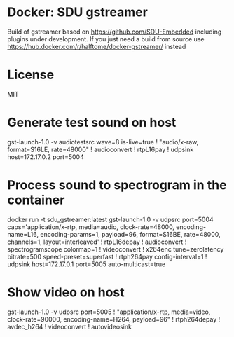 # Docker: SDU gstreamer
Build of gstreamer based on https://github.com/SDU-Embedded including plugins under development. If you just need a build from source use https://hub.docker.com/r/halftome/docker-gstreamer/ instead

# License
MIT

# Generate test sound on host
gst-launch-1.0 -v audiotestsrc wave=8 is-live=true ! "audio/x-raw, format=S16LE, rate=48000" ! audioconvert ! rtpL16pay ! udpsink host=172.17.0.2 port=5004

# Process sound to spectrogram in the container
docker run -t sdu_gstreamer:latest gst-launch-1.0 -v udpsrc port=5004 caps='application/x-rtp, media=audio, clock-rate=48000, encoding-name=L16, encoding-params=1, payload=96, format=S16BE, rate=48000, channels=1, layout=interleaved' ! rtpL16depay ! audioconvert ! spectrogramscope colormap=1 ! videoconvert ! x264enc tune=zerolatency bitrate=500 speed-preset=superfast ! rtph264pay config-interval=1 ! udpsink host=172.17.0.1 port=5005 auto-multicast=true

# Show video on host
gst-launch-1.0 -v udpsrc port=5005 ! "application/x-rtp, media=video, clock-rate=90000, encoding-name=H264, payload=96" ! rtph264depay ! avdec_h264 ! videoconvert ! autovideosink

